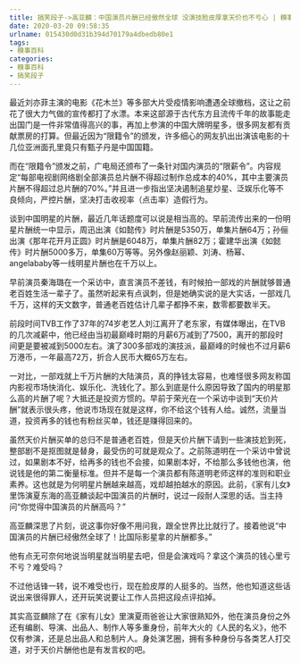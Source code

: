 ```yaml
---
title: 搞笑段子->高亚麟：中国演员片酬已经傲然全球 没演技脸皮厚拿天价也不亏心 | 糗事百科
date: 2020-03-20 09:58:35
urlname: 015430d0d31b394d70179a4dbedb80e1
tags: 
- 糗事百科
categories:
- 糗事百科
- 搞笑段子
---
```

最近刘亦菲主演的电影《花木兰》等多部大片受疫情影响遭遇全球撤档，这让之前花了很大力气做的宣传都打了水漂。本来这部源于古代东方且流传千年的故事能走出国门是一件非常值得高兴的事，再加上参演的中国大牌明星多，很多网友都有贡献票房的打算。但最近因为“限籍令”的颁发，许多细心的网友扒出出演该电影的十几位亚洲面孔里竟只有甄子丹是中国国籍。

而在“限籍令”颁发之前，广电局还颁布了一条针对国内演员的“限薪令”。内容规定“每部电视剧网络剧全部演员总片酬不得超过制作总成本的40%，其中主要演员片酬不得超过总片酬的70%。”并且进一步指出坚决遏制追星炒星、泛娱乐化等不良倾向，严控片酬，坚决打击收视率（点击率）造假行为。

谈到中国明星的片酬，最近几年话题度可以说是相当高的。早前流传出来的一份明星片酬统一中显示，周迅出演《如懿传》时片酬是5350万，单集片酬64万；孙俪出演《那年花开月正圆》时片酬是6048万，单集片酬82万；霍建华出演《如懿传》时片酬5000多万，单集60万等等。另外像赵丽颖、刘涛、杨幂、angelababy等一线明星片酬也在千万以上。

早前演员秦海璐在一个采访中，直言演员不差钱，有时候拍一部戏的片酬就够普通老百姓生活一辈子了。虽然听起来有点讽刺，但是她确实说的是大实话，一部戏几千万，这样的天文数字，普通老百姓估计几辈子都挣不来，数零都要数半天。

前段时间TVB工作了37年的74岁老艺人刘江离开了老东家，有媒体曝出，在TVB的几次减薪中，他已经由当初最巅峰时期的月薪6万减到了7500，离开的那段时间更是要被减到5000左右。演了300多部戏的演技派，最巅峰的时候也不过月薪6万港币，一年最高72万，折合人民币大概65万左右。

一对比，一部戏就上千万片酬的大陆演员，真的挣钱太容易，也难怪很多网友称国内影视市场快消化、娱乐化、洗钱化了。那么到底是什么原因导致了国内的明星那么高的片酬了呢？大抵还是投资方惯的。早前于荣光在一个采访中谈到“天价片酬”就表示很头疼，他说市场现在就是这样，你不给这个钱有人给。诚然，流量当道，投资再多的钱也有粉丝买单，钱还是赚得回来的。

虽然天价片酬买单的总归不是普通老百姓，但是天价片酬下请到一些演技尬到死，整部剧不是抠图就是替身，最受伤的可就是观众了。之前陈道明在一个采访中曾说过，如果剧本不好，给再多的钱也不会接，如果剧本好，不给那么多钱他也演，他说钱是他的第二衡量标准。但并不是每一个演员都有陈道明老师这样的准则和职业素养。这也就是为何明星片酬越来越高，戏却越拍越水的原因。此前，《家有儿女》里饰演夏东海的高亚麟谈起中国演员的片酬时，说过一段耐人深思的话。当主持问“你觉得中国演员的片酬高吗？”

高亚麟深思了片刻，说这事你好像不用问我，跟全世界比比就行了。接着他说“中国演员的片酬已经傲然全球了！比国际影星拿的片酬都多。”

他有点无可奈何地说当明星就当明星去吧，但是会演戏吗？拿这个演员的钱心里亏不亏？难受吗？

不过他话锋一转，说不难受也行，现在脸皮厚的人挺多的。当然，他也知道这些话说出来很得罪人，还开玩笑说要让工作人员把这段点评掐掉。

其实高亚麟除了在《家有儿女》里演夏雨爸爸让大家很熟知外，他在演员身份之外还有编剧、导演、出品人、制作人等多重身份，前年大火的《人民的名义》，他不仅有参演，还是总出品人和总制片人。身处演艺圈，拥有多种身份与各类艺人打交道，对于天价片酬他也是有发言权的吧。


